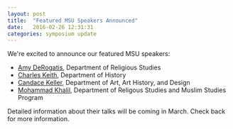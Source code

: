 ```yaml
---
layout: post
title:  "Featured MSU Speakers Announced"
date:   2016-02-26 12:31:31
categories: symposium update
---
```


We're excited to announce our featured MSU speakers:

- [Amy DeRogatis](http://religiousstudies.msu.edu/faculty/amy-derogatis/), Department of Religious Studies
- [Charles Keith](http://history.msu.edu/people/faculty/charles-keith/), Department of History
- [Candace Keller](http://www.art.msu.edu/profile/keller), Department of Art, Art History, and Design
- [Mohammad Khalil](http://religiousstudies.msu.edu/faculty/mohammed-khalil/), Department of Religous Studies and Muslim Studies Program

Detailed information about their talks will be coming in March. Check back for more information.
